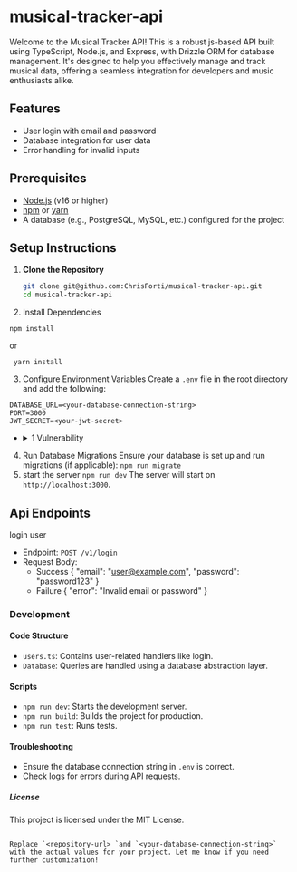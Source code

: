 # musical-tracker-api

Welcome to the Musical Tracker API! This is a robust js-based API built using TypeScript, Node.js, and Express, with Drizzle ORM for database management. It's designed to help you effectively manage and track musical data, offering a seamless integration for developers and music enthusiasts alike.

## Features

- User login with email and password
- Database integration for user data
- Error handling for invalid inputs

## Prerequisites

- [Node.js](https://nodejs.org/) (v16 or higher)
- [npm](https://www.npmjs.com/) or [yarn](https://yarnpkg.com/)
- A database (e.g., PostgreSQL, MySQL, etc.) configured for the project

## Setup Instructions

1. **Clone the Repository**
   ```bash
   git clone git@github.com:ChrisForti/musical-tracker-api.git
   cd musical-tracker-api
   ```
2. Install Dependencies

`npm install`

or

` yarn install`

3. Configure Environment Variables Create a `.env` file in the root directory and add the following:

```env
DATABASE_URL=<your-database-connection-string>
PORT=3000
JWT_SECRET=<your-jwt-secret>
```

- <details>
    <summary>1 Vulnerability</summary>
     - hardcoded-credentials
  Embedding credentials in source code risks unauthorized access
  </details>

4. Run Database Migrations Ensure your database is set up and run migrations (if applicable):
   `npm run migrate`
5. start the server
   `npm run dev`
   The server will start on `http://localhost:3000`.

## Api Endpoints

login user

- Endpoint: `POST /v1/login`
- Request Body:
  - Success
    {
    "email": "user@example.com",
    "password": "password123"
    }
  - Failure
    {
    "error": "Invalid email or password"
    }

### Development

#### Code Structure

- `users.ts`: Contains user-related handlers like login.
- `Database`: Queries are handled using a database abstraction layer.

#### Scripts

- `npm run dev`: Starts the development server.
- `npm run build`: Builds the project for production.
- `npm run test`: Runs tests.

#### Troubleshooting

- Ensure the database connection string in `.env` is correct.
- Check logs for errors during API requests.

##### License

This project is licensed under the MIT License.

```

Replace `<repository-url> `and `<your-database-connection-string>` with the actual values for your project. Let me know if you need further customization!

```

```

```
